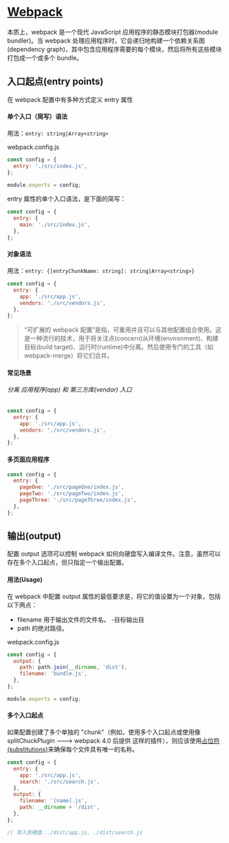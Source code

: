 # [Webpack](https://www.webpackjs.com/concepts/entry-points/)
本质上，webpack 是一个现代 JavaScript 应用程序的静态模块打包器(module bundler)。当 webpack 处理应用程序时，它会递归地构建一个依赖关系图(dependency graph)，其中包含应用程序需要的每个模块，然后将所有这些模块打包成一个或多个 bundle。

## 入口起点(entry points)

在 webpack 配置中有多种方式定义 entry 属性

#### 单个入口（简写）语法

用法：`entry: string|Array<string>`

webpack.config.js

```javascript
const config = {
  entry: './src/index.js',
};

module.exports = config;
```

entry 属性的单个入口语法，是下面的简写：

```javascript
const config = {
  entry: {
    main: './src/index.js',
  },
};
```

#### 对象语法

用法：`entry: {[entryChunkName: string]: string|Array<string>}`

```javascript
const config = {
  entry: {
    app: './src/app.js',
    vendors: './src/vendors.js',
  },
};
```

> “可扩展的 webpack 配置”是指，可重用并且可以与其他配置组合使用。这是一种流行的技术，用于将关注点(concern)从环境(environment)、构建目标(build target)、运行时(runtime)中分离。然后使用专门的工具（如 webpack-merge）将它们合并。

#### 常见场景

###### 分离 应用程序(app) 和 第三方库(vendor) 入口

```javascript
const config = {
  entry: {
    app: './src/app.js',
    vendors: './src/vendors.js',
  },
};
```

#### 多页面应用程序

```javascript
const config = {
  entry: {
    pageOne: './src/pageOne/index.js',
    pageTwo: './src/pageTwo/index.js',
    pageThree: './src/pageThree/index.js',
  },
};
```

## 输出(output)

配置 output 选项可以控制 webpack 如何向硬盘写入编译文件。注意，虽然可以存在多个入口起点，但只指定一个输出配置。

#### 用法(Usage)

在 webpack 中配置 output 属性的最低要求是，将它的值设置为一个对象，包括以下两点：

- filename 用于输出文件的文件名。 -目标输出目
- path 的绝对路径。

webpack.config.js

```javascript
const config = {
  output: {
    path: path.join(__dirname, 'dist'),
    filename: 'bundle.js',
  },
};

module.exports = config;
```

#### 多个入口起点

如果配置创建了多个单独的 "chunk"（例如，使用多个入口起点或使用像 splitChuckPlugin ---> webpack 4.0 后提供 这样的插件），则应该使用[占位符(substitutions)](https://www.webpackjs.com/configuration/output/##output-filename)来确保每个文件具有唯一的名称。

```javascript
const config = {
  entry: {
    app: './src/app.js',
    search: './src/search.js',
  },
  output: {
    filename: '[name].js',
    path: __dirname + '/dist',
  },
};

// 写入到硬盘：./dist/app.js, ./dist/search.js
```
